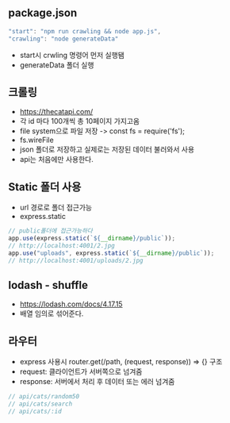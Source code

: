 ## package.json

```js
"start": "npm run crawling && node app.js",
"crawling": "node generateData"
```

-   start시 crwling 명령어 먼저 실행됌
-   generateData 폴더 실행

## 크롤링

-   https://thecatapi.com/
-   각 id 마다 100개씩 총 10페이지 가지고옴
-   file system으로 파일 저장 -> const fs = require('fs');
-   fs.wireFile
-   json 폴더로 저장하고 실제로는 저장된 데이터 불러와서 사용
-   api는 처음에만 사용한다.

## Static 폴더 사용

-   url 경로로 폴더 접근가능
-   express.static

```js
// public폴더에 접근가능하다
app.use(express.static(`${__dirname}/public`));
// http://localhost:4001/2.jpg
app.use("uploads", express.static(`${__dirname}/public`));
// http://localhost:4001/uploads/2.jpg
```

## lodash - shuffle

-   https://lodash.com/docs/4.17.15
-   배열 임의로 섞어준다.

## 라우터

-   express 사용시 router.get(/path, (request, response)) => {} 구조
-   request: 클라이언트가 서버쪽으로 넘겨줌
-   response: 서버에서 처리 후 데이터 또는 에러 넘겨줌

```js
// api/cats/random50
// api/cats/search
// api/cats/:id
```

